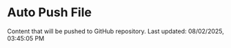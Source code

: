 # Auto Push File

Content that will be pushed to GitHub repository.
Last updated: 08/02/2025, 03:45:05 PM
